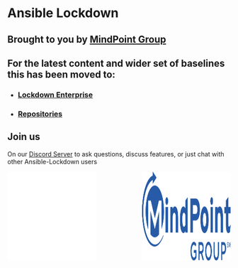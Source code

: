 # Ansible Lockdown

## Brought to you by [MindPoint Group][mpg]

## For the latest content and wider set of baselines this has been moved to:

- ### [Lockdown Enterprise][lockdown]

- ### [Repositories][repos]

## Join us

On our [Discord Server](https://discord.io/ansible-lockdown) to ask questions, discuss features, or just chat with other Ansible-Lockdown users

<a href="http://www.lockdownenterprise.com">
<img src="images/LockdownEnterprise.svg" alt="http://www.lockdownenterprise.com" style="height: 200px; width: 200px; float: left;"/>
</a>
<a href="https://www.mindpointgroup.com/">
<img src="images/MPG-logo-mono-blue.svg" alt="https://www.mindpointgroup.com" style="height: 200px; width: 200px; float: right;"/>
</a>

[mpg]: https://www.mindpointgroup.com/
[lockdown]: http://www.lockdownenterprise.com
[repos]: https://github.com/orgs/ansible-lockdown/repositories
